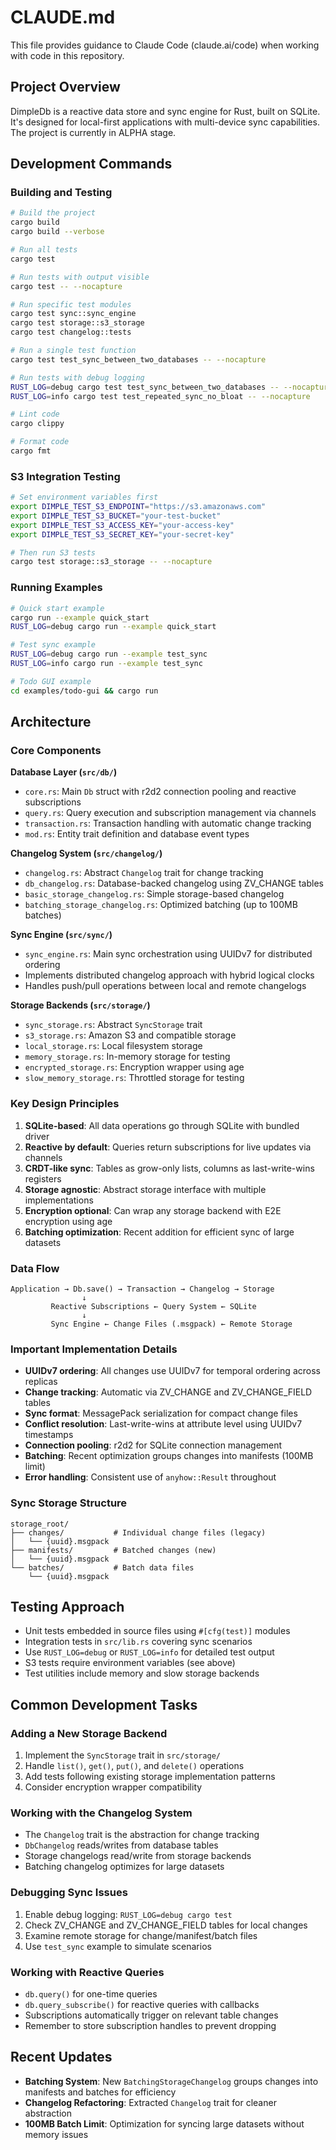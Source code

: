 # CLAUDE.md

This file provides guidance to Claude Code (claude.ai/code) when working with code in this repository.

## Project Overview

DimpleDb is a reactive data store and sync engine for Rust, built on SQLite. It's designed for local-first applications with multi-device sync capabilities. The project is currently in ALPHA stage.

## Development Commands

### Building and Testing
```bash
# Build the project
cargo build
cargo build --verbose

# Run all tests
cargo test

# Run tests with output visible
cargo test -- --nocapture

# Run specific test modules
cargo test sync::sync_engine
cargo test storage::s3_storage
cargo test changelog::tests

# Run a single test function
cargo test test_sync_between_two_databases -- --nocapture

# Run tests with debug logging
RUST_LOG=debug cargo test test_sync_between_two_databases -- --nocapture
RUST_LOG=info cargo test test_repeated_sync_no_bloat -- --nocapture

# Lint code
cargo clippy

# Format code
cargo fmt
```

### S3 Integration Testing
```bash
# Set environment variables first
export DIMPLE_TEST_S3_ENDPOINT="https://s3.amazonaws.com"
export DIMPLE_TEST_S3_BUCKET="your-test-bucket"
export DIMPLE_TEST_S3_ACCESS_KEY="your-access-key"
export DIMPLE_TEST_S3_SECRET_KEY="your-secret-key"

# Then run S3 tests
cargo test storage::s3_storage -- --nocapture
```

### Running Examples
```bash
# Quick start example
cargo run --example quick_start
RUST_LOG=debug cargo run --example quick_start

# Test sync example
RUST_LOG=debug cargo run --example test_sync
RUST_LOG=info cargo run --example test_sync

# Todo GUI example
cd examples/todo-gui && cargo run
```

## Architecture

### Core Components

**Database Layer (`src/db/`)**
- `core.rs`: Main `Db` struct with r2d2 connection pooling and reactive subscriptions
- `query.rs`: Query execution and subscription management via channels
- `transaction.rs`: Transaction handling with automatic change tracking
- `mod.rs`: Entity trait definition and database event types

**Changelog System (`src/changelog/`)**
- `changelog.rs`: Abstract `Changelog` trait for change tracking
- `db_changelog.rs`: Database-backed changelog using ZV_CHANGE tables
- `basic_storage_changelog.rs`: Simple storage-based changelog
- `batching_storage_changelog.rs`: Optimized batching (up to 100MB batches)

**Sync Engine (`src/sync/`)**
- `sync_engine.rs`: Main sync orchestration using UUIDv7 for distributed ordering
- Implements distributed changelog approach with hybrid logical clocks
- Handles push/pull operations between local and remote changelogs

**Storage Backends (`src/storage/`)**
- `sync_storage.rs`: Abstract `SyncStorage` trait
- `s3_storage.rs`: Amazon S3 and compatible storage
- `local_storage.rs`: Local filesystem storage
- `memory_storage.rs`: In-memory storage for testing
- `encrypted_storage.rs`: Encryption wrapper using age
- `slow_memory_storage.rs`: Throttled storage for testing

### Key Design Principles

1. **SQLite-based**: All data operations go through SQLite with bundled driver
2. **Reactive by default**: Queries return subscriptions for live updates via channels
3. **CRDT-like sync**: Tables as grow-only lists, columns as last-write-wins registers
4. **Storage agnostic**: Abstract storage interface with multiple implementations
5. **Encryption optional**: Can wrap any storage backend with E2E encryption using age
6. **Batching optimization**: Recent addition for efficient sync of large datasets

### Data Flow

```
Application → Db.save() → Transaction → Changelog → Storage
                ↓
         Reactive Subscriptions ← Query System ← SQLite
                ↓
         Sync Engine ← Change Files (.msgpack) ← Remote Storage
```

### Important Implementation Details

- **UUIDv7 ordering**: All changes use UUIDv7 for temporal ordering across replicas
- **Change tracking**: Automatic via ZV_CHANGE and ZV_CHANGE_FIELD tables
- **Sync format**: MessagePack serialization for compact change files
- **Conflict resolution**: Last-write-wins at attribute level using UUIDv7 timestamps
- **Connection pooling**: r2d2 for SQLite connection management
- **Batching**: Recent optimization groups changes into manifests (100MB limit)
- **Error handling**: Consistent use of `anyhow::Result` throughout

### Sync Storage Structure

```
storage_root/
├── changes/           # Individual change files (legacy)
│   └── {uuid}.msgpack
├── manifests/         # Batched changes (new)
│   └── {uuid}.msgpack
└── batches/           # Batch data files
    └── {uuid}.msgpack
```

## Testing Approach

- Unit tests embedded in source files using `#[cfg(test)]` modules
- Integration tests in `src/lib.rs` covering sync scenarios
- Use `RUST_LOG=debug` or `RUST_LOG=info` for detailed test output
- S3 tests require environment variables (see above)
- Test utilities include memory and slow storage backends

## Common Development Tasks

### Adding a New Storage Backend
1. Implement the `SyncStorage` trait in `src/storage/`
2. Handle `list()`, `get()`, `put()`, and `delete()` operations
3. Add tests following existing storage implementation patterns
4. Consider encryption wrapper compatibility

### Working with the Changelog System
- The `Changelog` trait is the abstraction for change tracking
- `DbChangelog` reads/writes from database tables
- Storage changelogs read/write from storage backends
- Batching changelog optimizes for large datasets

### Debugging Sync Issues
1. Enable debug logging: `RUST_LOG=debug cargo test`
2. Check ZV_CHANGE and ZV_CHANGE_FIELD tables for local changes
3. Examine remote storage for change/manifest/batch files
4. Use `test_sync` example to simulate scenarios

### Working with Reactive Queries
- `db.query()` for one-time queries
- `db.query_subscribe()` for reactive queries with callbacks
- Subscriptions automatically trigger on relevant table changes
- Remember to store subscription handles to prevent dropping

## Recent Updates

- **Batching System**: New `BatchingStorageChangelog` groups changes into manifests and batches for efficiency
- **Changelog Refactoring**: Extracted `Changelog` trait for cleaner abstraction
- **100MB Batch Limit**: Optimization for syncing large datasets without memory issues